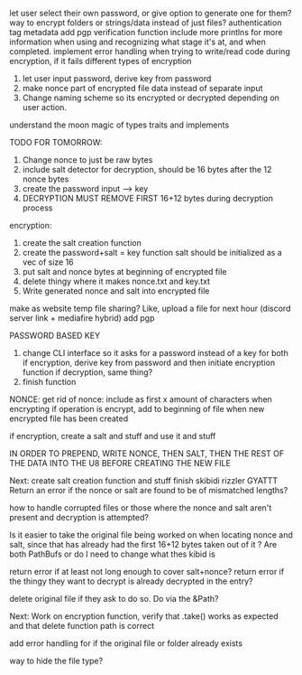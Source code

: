 let user select their own password, or give option to generate one for them?
way to encrypt folders or strings/data instead of just files?
authentication tag
metadata
add pgp verification function
include more printlns for more information when using and recognizing what stage it's at, and when completed.
implement error handling when trying to write/read code during encryption, if it fails 
different types of encryption

1. let user input password, derive key from password
2. make nonce part of encrypted file data instead of separate input
3. Change naming scheme so its encrypted or decrypted depending on user action. 

understand the moon magic of types traits and implements

TODO FOR TOMORROW:
1. Change nonce to just be raw bytes
2. include salt detector for decryption, should be 16 bytes after the 12 nonce bytes
3. create the password input --> key
4. DECRYPTION MUST REMOVE FIRST 16+12 bytes during decryption process

encryption:
1. create the salt creation function
2. create the password+salt = key function
    salt should be initialized as a vec<u8> of size 16 
3. put salt and nonce bytes at beginning of encrypted file
4. delete thingy where it makes nonce.txt and key.txt
5. Write generated nonce and salt into encrypted file

make as website
    temp file sharing? Like, upload a file for next hour (discord server link + mediafire hybrid)
add pgp

PASSWORD BASED KEY
1. change CLI interface so it asks for a password instead of a key for both
    if encryption, derive key from password and then initiate encryption function
    if decryption, same thing?
2. finish function 

NONCE:
get rid of nonce: include as first x amount of characters when encrypting 
if operation is encrypt, add to beginning of file when new encrypted file has been created

if encryption, create a salt and stuff and use it and stuff

IN ORDER TO PREPEND, WRITE NONCE, THEN SALT, THEN THE REST OF THE DATA INTO THE U8 BEFORE CREATING THE NEW FILE 


Next: create salt creation function and stuff finish skibidi rizzler GYATTT
Return an error if the nonce or salt are found to be of mismatched lengths?

how to handle corrupted files or those where the nonce and salt aren't present and decryption is attempted? 

Is it easier to take the original file being worked on when locating nonce and salt, since that has already had the first 16+12 bytes taken out of it ?
    Are both PathBufs or do I need to change what thes kibid is 

return error if at least not long enough to cover salt+nonce? 
return error if the thingy they want to decrypt is already decrypted in the entry? 

delete original file if they ask to do so. Do via the &Path? 

Next: Work on encryption function, verify that .take() works as expected and that delete function path is correct 

add error handling for if the original file or folder already exists

way to hide the file type?